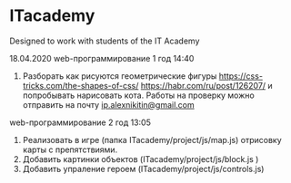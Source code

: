# ITacademy
 Designed to work with students of the IT Academy

18.04.2020
web-программирование 1 год 14:40
1. Разборать как рисуются геометрические фигуры
https://css-tricks.com/the-shapes-of-css/
https://habr.com/ru/post/126207/
и попробывать нарисовать кота.
Работы на проверку можно отправить на почту ip.alexnikitin@gmail.com

web-программирование 2 год 13:05
1. Реализовать в игре (папка ITacademy/project/js/map.js) отрисовку карты с препятствиями. 
2. Добавить картинки объектов (ITacademy/project/js/block.js )
3. Добавить упраление героем (ITacademy/project/js/controls.js)
